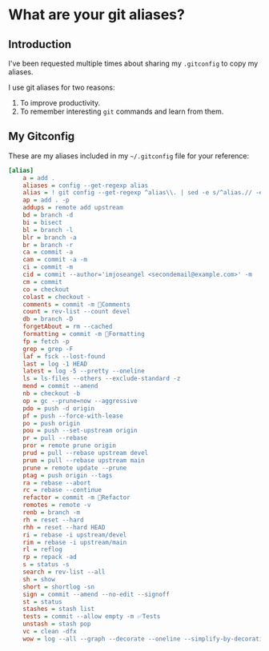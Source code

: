 # What are your git aliases?

## Introduction

I've been requested multiple times about sharing my `.gitconfig` to copy my aliases.

I use git aliases for two reasons:

1. To improve productivity.
2. To remember interesting `git` commands and learn from them.

## My Gitconfig

These are my aliases included in my `~/.gitconfig` file for your reference:

```ini
[alias]
    a = add .
    aliases = config --get-regexp alias
    alias = ! git config --get-regexp ^alias\\. | sed -e s/^alias.// -e s/\\ /\\ $(printf "\\043")--\\>\\ / | column -t -s $(printf "\\043") | sort -k 1
    ap = add . -p
    addups = remote add upstream
    bd = branch -d
    bi = bisect
    bl = branch -l
    blr = branch -a
    br = branch -r
    ca = commit -a
    cam = commit -a -m
    ci = commit -m
    cid = commit --author='imjoseangel <secondemail@example.com>' -m
    cm = commit
    co = checkout
    colast = checkout -
    comments = commit -m 📒Comments
    count = rev-list --count devel
    db = branch -D
    forgetAbout = rm --cached
    formatting = commit -m 💅Formatting
    fp = fetch -p
    grep = grep -F
    laf = fsck --lost-found
    last = log -1 HEAD
    latest = log -5 --pretty --oneline
    ls = ls-files --others --exclude-standard -z
    mend = commit --amend
    nb = checkout -b
    op = gc --prune=now --aggressive
    pdo = push -d origin
    pf = push --force-with-lease
    po = push origin
    pou = push --set-upstream origin
    pr = pull --rebase
    pror = remote prune origin
    prud = pull --rebase upstream devel
    prum = pull --rebase upstream main
    prune = remote update --prune
    ptag = push origin --tags
    ra = rebase --abort
    rc = rebase --continue
    refactor = commit -m 👷Refactor
    remotes = remote -v
    renb = branch -m
    rh = reset --hard
    rhh = reset --hard HEAD
    ri = rebase -i upstream/devel
    rim = rebase -i upstream/main
    rl = reflog
    rp = repack -ad
    s = status -s
    search = rev-list --all
    sh = show
    short = shortlog -sn
    sign = commit --amend --no-edit --signoff
    st = status
    stashes = stash list
    tests = commit --allow empty -m ✅Tests
    unstash = stash pop
    vc = clean -dfx
    wow = log --all --graph --decorate --oneline --simplify-by-decoration
```
